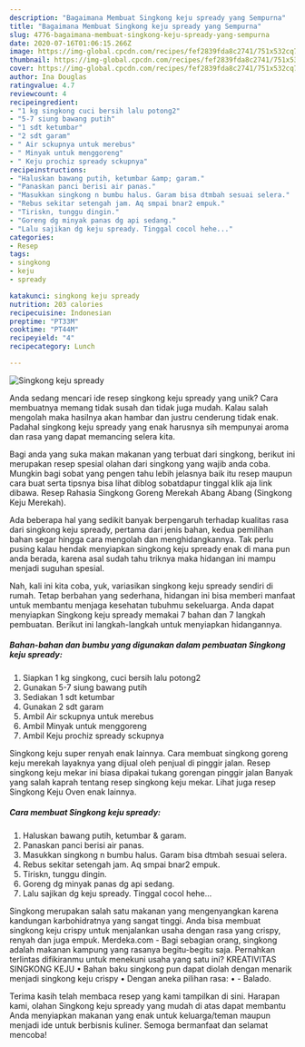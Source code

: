 ```yaml
---
description: "Bagaimana Membuat Singkong keju spready yang Sempurna"
title: "Bagaimana Membuat Singkong keju spready yang Sempurna"
slug: 4776-bagaimana-membuat-singkong-keju-spready-yang-sempurna
date: 2020-07-16T01:06:15.266Z
image: https://img-global.cpcdn.com/recipes/fef2839fda8c2741/751x532cq70/singkong-keju-spready-foto-resep-utama.jpg
thumbnail: https://img-global.cpcdn.com/recipes/fef2839fda8c2741/751x532cq70/singkong-keju-spready-foto-resep-utama.jpg
cover: https://img-global.cpcdn.com/recipes/fef2839fda8c2741/751x532cq70/singkong-keju-spready-foto-resep-utama.jpg
author: Ina Douglas
ratingvalue: 4.7
reviewcount: 4
recipeingredient:
- "1 kg singkong cuci bersih lalu potong2"
- "5-7 siung bawang putih"
- "1 sdt ketumbar"
- "2 sdt garam"
- " Air sckupnya untuk merebus"
- " Minyak untuk menggoreng"
- " Keju prochiz spready sckupnya"
recipeinstructions:
- "Haluskan bawang putih, ketumbar &amp; garam."
- "Panaskan panci berisi air panas."
- "Masukkan singkong n bumbu halus. Garam bisa dtmbah sesuai selera."
- "Rebus sekitar setengah jam. Aq smpai bnar2 empuk."
- "Tiriskn, tunggu dingin."
- "Goreng dg minyak panas dg api sedang."
- "Lalu sajikan dg keju spready. Tinggal cocol hehe..."
categories:
- Resep
tags:
- singkong
- keju
- spready

katakunci: singkong keju spready 
nutrition: 203 calories
recipecuisine: Indonesian
preptime: "PT33M"
cooktime: "PT44M"
recipeyield: "4"
recipecategory: Lunch

---
```



![Singkong keju spready](https://img-global.cpcdn.com/recipes/fef2839fda8c2741/751x532cq70/singkong-keju-spready-foto-resep-utama.jpg)

Anda sedang mencari ide resep singkong keju spready yang unik? Cara membuatnya memang tidak susah dan tidak juga mudah. Kalau salah mengolah maka hasilnya akan hambar dan justru cenderung tidak enak. Padahal singkong keju spready yang enak harusnya sih mempunyai aroma dan rasa yang dapat memancing selera kita.

Bagi anda yang suka makan makanan yang terbuat dari singkong, berikut ini merupakan resep spesial olahan dari singkong yang wajib anda coba. Mungkin bagi sobat yang pengen tahu lebih jelasnya baik itu resep maupun cara buat serta tipsnya bisa lihat diblog sobatdapur tinggal klik aja link dibawa. Resep Rahasia Singkong Goreng Merekah Abang Abang (Singkong Keju Merekah).

Ada beberapa hal yang sedikit banyak berpengaruh terhadap kualitas rasa dari singkong keju spready, pertama dari jenis bahan, kedua pemilihan bahan segar hingga cara mengolah dan menghidangkannya. Tak perlu pusing kalau hendak menyiapkan singkong keju spready enak di mana pun anda berada, karena asal sudah tahu triknya maka hidangan ini mampu menjadi suguhan spesial.


Nah, kali ini kita coba, yuk, variasikan singkong keju spready sendiri di rumah. Tetap berbahan yang sederhana, hidangan ini bisa memberi manfaat untuk membantu menjaga kesehatan tubuhmu sekeluarga. Anda dapat menyiapkan Singkong keju spready memakai 7 bahan dan 7 langkah pembuatan. Berikut ini langkah-langkah untuk menyiapkan hidangannya.

<!--inarticleads1-->

##### Bahan-bahan dan bumbu yang digunakan dalam pembuatan Singkong keju spready:

1. Siapkan 1 kg singkong, cuci bersih lalu potong2
1. Gunakan 5-7 siung bawang putih
1. Sediakan 1 sdt ketumbar
1. Gunakan 2 sdt garam
1. Ambil  Air sckupnya untuk merebus
1. Ambil  Minyak untuk menggoreng
1. Ambil  Keju prochiz spready sckupnya


Singkong keju super renyah enak lainnya. Cara membuat singkong goreng keju merekah layaknya yang dijual oleh penjual di pinggir jalan. Resep singkong keju mekar ini biasa dipakai tukang gorengan pinggir jalan Banyak yang salah kaprah tentang resep singkong keju mekar. Lihat juga resep Singkong Keju Oven enak lainnya. 

<!--inarticleads2-->

##### Cara membuat Singkong keju spready:

1. Haluskan bawang putih, ketumbar &amp; garam.
1. Panaskan panci berisi air panas.
1. Masukkan singkong n bumbu halus. Garam bisa dtmbah sesuai selera.
1. Rebus sekitar setengah jam. Aq smpai bnar2 empuk.
1. Tiriskn, tunggu dingin.
1. Goreng dg minyak panas dg api sedang.
1. Lalu sajikan dg keju spready. Tinggal cocol hehe...


Singkong merupakan salah satu makanan yang mengenyangkan karena kandungan karbohidratnya yang sangat tinggi. Anda bisa membuat singkong keju crispy untuk menjalankan usaha dengan rasa yang crispy, renyah dan juga empuk. Merdeka.com - Bagi sebagian orang, singkong adalah makanan kampung yang rasanya begitu-begitu saja. Pernahkan terlintas difikiranmu untuk menekuni usaha yang satu ini? KREATIVITAS SINGKONG KEJU • Bahan baku singkong pun dapat diolah dengan menarik menjadi singkong keju crispy • Dengan aneka pilihan rasa: • - Balado. 

Terima kasih telah membaca resep yang kami tampilkan di sini. Harapan kami, olahan Singkong keju spready yang mudah di atas dapat membantu Anda menyiapkan makanan yang enak untuk keluarga/teman maupun menjadi ide untuk berbisnis kuliner. Semoga bermanfaat dan selamat mencoba!
